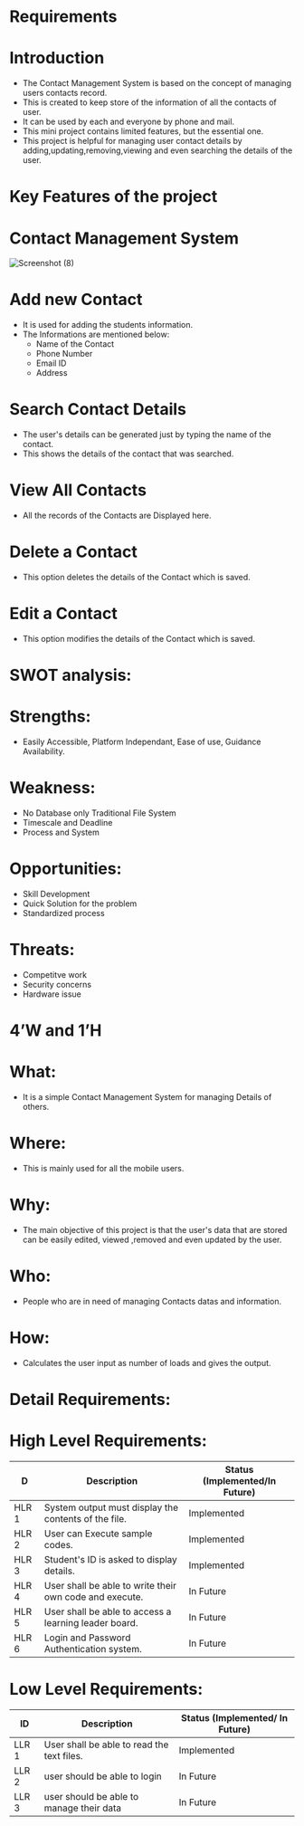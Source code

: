 # Requirements

 # Introduction
  * The Contact Management System is based on the concept of managing users contacts record.
  * This is created to keep store of the information of all the contacts of user.
  * It can be used by each and everyone by phone and mail.
  * This mini project contains limited features, but the essential one.
  * This project is helpful for managing user contact details  by adding,updating,removing,viewing and even searching the details of the user.
 
# Key Features of the project

 #  Contact Management System
  ![Screenshot (8)](https://user-images.githubusercontent.com/101514904/161388906-0016a034-d5ff-4466-8517-895c6c187af0.png)
  
 # Add new Contact
  * It is used for adding the students information.
  * The Informations are mentioned below:
    * Name of the Contact
    * Phone Number
    * Email ID
    * Address
    
 # Search Contact Details
  * The user's details can be generated just by typing the name of the contact.
  * This shows the details of the contact that was searched.

 # View All  Contacts
  * All the records of the Contacts are Displayed here.
  
 # Delete a Contact
  * This option deletes the details of the Contact which is saved.

 # Edit a Contact
  * This option modifies the details of the Contact which is saved.

# SWOT analysis:

 # Strengths: 
  * Easily Accessible, Platform Independant, Ease of use, Guidance Availability.

 # Weakness:
  * No Database only Traditional File System
  * Timescale and Deadline
  * Process and System

 # Opportunities: 
  * Skill Development
  * Quick Solution for the problem
  * Standardized process

 # Threats: 
  * Competitve work
  * Security concerns
  * Hardware issue

# 4’W and 1’H

 # What: 
  * It is a simple Contact Management System for managing Details of others.

 # Where: 
  * This is mainly used for all the mobile users.

 # Why: 
  * The main objective of this project is that the user's data that are stored can be easily edited, viewed ,removed and even updated by the user.

 # Who:
  * People who are in need of managing Contacts  datas and information.

 # How: 
  * Calculates the user input as number of loads and gives the output.
  
# Detail Requirements:

 # High Level Requirements:
 
 D	   |      Description	                                       | Status (Implemented/In Future) |
 -----|---------------------------------------------------------|--------------------------------|
HLR 1	| System output must display the contents of the file.	   |       Implemented              |
HLR 2	| User can Execute sample codes.	                         |       Implemented              |
HLR 3	| Student's ID is asked to display details.	              |       Implemented              |
HLR 4	| User shall be able to write their own code and execute.	|       In Future                |
HLR 5	| User shall be able to access a learning leader board.	  |       In Future                |
HLR 6	| Login and Password Authentication system.	              |       In Future                |

# Low Level Requirements:

ID	    |                Description	                    |        Status (Implemented/ In Future)|
-------|------------------------------------------------|---------------------------------------|
LLR 1	 |  User shall be able to read the text files.	   |                  Implemented          |
LLR 2	 |  user should be able to login	                 |                  In Future            |
LLR 3	 |  user should be able to manage their data	     |                  In Future            |

